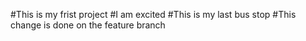 #This is my frist project
#I am excited 
#This is my last bus stop
#This change is done on the feature branch